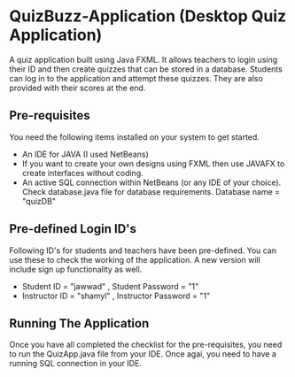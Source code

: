 # QuizBuzz-Application (Desktop Quiz Application)
A quiz application built using Java FXML. It allows teachers to login using their ID and then create quizzes that can be stored in a database. Students can log in to the application and attempt these quizzes. They are also provided with their scores at the end. 

## Pre-requisites
You need the following items installed on your system to get started.
* An IDE for JAVA (I used NetBeans)
* If you want to create your own designs using FXML then use JAVAFX to create interfaces without coding.
* An active SQL connection within NetBeans (or any IDE of your choice). Check database.java file for database requirements. Database name = "quizDB"

## Pre-defined Login ID's
Following ID's for students and teachers have been pre-defined. You can use these to check the working of the application. A new version will include sign up functionality as well.
* Student ID = "jawwad" , Student Password = "1"
* Instructor ID = "shamyl" , Instructor Password = "1"

## Running The Application
Once you have all completed the checklist for the pre-requisites, you need to run the QuizApp.java file from your IDE. Once agai, you need to have a running SQL connection in your IDE.
